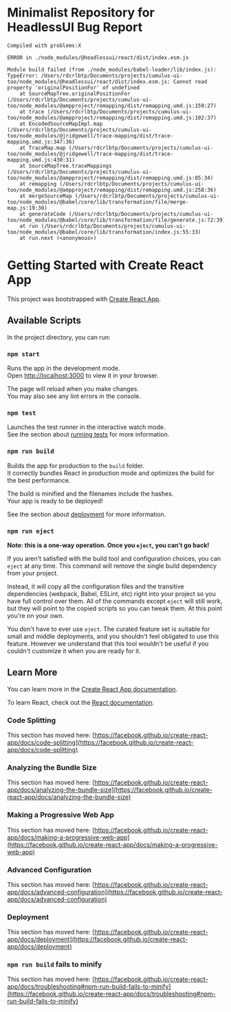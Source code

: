 # Minimalist Repository for HeadlessUI Bug Report

```
Compiled with problems:X

ERROR in ./node_modules/@headlessui/react/dist/index.esm.js

Module build failed (from ./node_modules/babel-loader/lib/index.js):
TypeError: /Users/rdcrlbtp/Documents/projects/cumulus-ui-too/node_modules/@headlessui/react/dist/index.esm.js: Cannot read property 'originalPositionFor' of undefined
    at SourceMapTree.originalPositionFor (/Users/rdcrlbtp/Documents/projects/cumulus-ui-too/node_modules/@ampproject/remapping/dist/remapping.umd.js:159:27)
    at trace (/Users/rdcrlbtp/Documents/projects/cumulus-ui-too/node_modules/@ampproject/remapping/dist/remapping.umd.js:102:37)
    at EncodedSourceMapImpl.map (/Users/rdcrlbtp/Documents/projects/cumulus-ui-too/node_modules/@jridgewell/trace-mapping/dist/trace-mapping.umd.js:347:36)
    at TraceMap.map (/Users/rdcrlbtp/Documents/projects/cumulus-ui-too/node_modules/@jridgewell/trace-mapping/dist/trace-mapping.umd.js:430:31)
    at SourceMapTree.traceMappings (/Users/rdcrlbtp/Documents/projects/cumulus-ui-too/node_modules/@ampproject/remapping/dist/remapping.umd.js:85:34)
    at remapping (/Users/rdcrlbtp/Documents/projects/cumulus-ui-too/node_modules/@ampproject/remapping/dist/remapping.umd.js:258:36)
    at mergeSourceMap (/Users/rdcrlbtp/Documents/projects/cumulus-ui-too/node_modules/@babel/core/lib/transformation/file/merge-map.js:19:30)
    at generateCode (/Users/rdcrlbtp/Documents/projects/cumulus-ui-too/node_modules/@babel/core/lib/transformation/file/generate.js:72:39)
    at run (/Users/rdcrlbtp/Documents/projects/cumulus-ui-too/node_modules/@babel/core/lib/transformation/index.js:55:33)
    at run.next (<anonymous>)
```

# Getting Started with Create React App

This project was bootstrapped with [Create React App](https://github.com/facebook/create-react-app).

## Available Scripts

In the project directory, you can run:

### `npm start`

Runs the app in the development mode.\
Open [http://localhost:3000](http://localhost:3000) to view it in your browser.

The page will reload when you make changes.\
You may also see any lint errors in the console.

### `npm test`

Launches the test runner in the interactive watch mode.\
See the section about [running tests](https://facebook.github.io/create-react-app/docs/running-tests) for more information.

### `npm run build`

Builds the app for production to the `build` folder.\
It correctly bundles React in production mode and optimizes the build for the best performance.

The build is minified and the filenames include the hashes.\
Your app is ready to be deployed!

See the section about [deployment](https://facebook.github.io/create-react-app/docs/deployment) for more information.

### `npm run eject`

**Note: this is a one-way operation. Once you `eject`, you can't go back!**

If you aren't satisfied with the build tool and configuration choices, you can `eject` at any time. This command will remove the single build dependency from your project.

Instead, it will copy all the configuration files and the transitive dependencies (webpack, Babel, ESLint, etc) right into your project so you have full control over them. All of the commands except `eject` will still work, but they will point to the copied scripts so you can tweak them. At this point you're on your own.

You don't have to ever use `eject`. The curated feature set is suitable for small and middle deployments, and you shouldn't feel obligated to use this feature. However we understand that this tool wouldn't be useful if you couldn't customize it when you are ready for it.

## Learn More

You can learn more in the [Create React App documentation](https://facebook.github.io/create-react-app/docs/getting-started).

To learn React, check out the [React documentation](https://reactjs.org/).

### Code Splitting

This section has moved here: [https://facebook.github.io/create-react-app/docs/code-splitting](https://facebook.github.io/create-react-app/docs/code-splitting)

### Analyzing the Bundle Size

This section has moved here: [https://facebook.github.io/create-react-app/docs/analyzing-the-bundle-size](https://facebook.github.io/create-react-app/docs/analyzing-the-bundle-size)

### Making a Progressive Web App

This section has moved here: [https://facebook.github.io/create-react-app/docs/making-a-progressive-web-app](https://facebook.github.io/create-react-app/docs/making-a-progressive-web-app)

### Advanced Configuration

This section has moved here: [https://facebook.github.io/create-react-app/docs/advanced-configuration](https://facebook.github.io/create-react-app/docs/advanced-configuration)

### Deployment

This section has moved here: [https://facebook.github.io/create-react-app/docs/deployment](https://facebook.github.io/create-react-app/docs/deployment)

### `npm run build` fails to minify

This section has moved here: [https://facebook.github.io/create-react-app/docs/troubleshooting#npm-run-build-fails-to-minify](https://facebook.github.io/create-react-app/docs/troubleshooting#npm-run-build-fails-to-minify)
